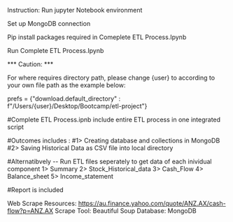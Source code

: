 Instruction:
Run jupyter Notebook environment

Set up MongoDB connection

Pip install packages required in Comeplete ETL Process.Ipynb

Run Complete ETL Process.Ipynb

*** Caution: *** 

For where requires directory path, please change {user} to according to your own file path as the example below:

prefs = {"download.default_directory" : f"/Users/{user}/Desktop/Bootcamp/etl-project"}


#Complete ETL Process.ipnb include entire ETL process in one integrated script

#Outcomes includes : 
#1> Creating database and collections in MongoDB
#2> Saving Historical Data as CSV file into local directory

#Alternatibvely -- Run ETL files seperately to get data of each inividual component
1> Summary
2> Stock_Historical_data
3> Cash_Flow
4> Balance_sheet
5> Income_statement


#Report is included

Web Scrape Resources: https://au.finance.yahoo.com/quote/ANZ.AX/cash-flow?p=ANZ.AX
Scrape Tool: Beautiful Soup
Database: MongoDB

